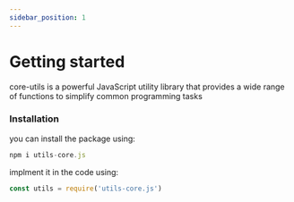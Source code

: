 ```yaml
---
sidebar_position: 1
---
```


# Getting started

core-utils is a powerful JavaScript utility library that provides a wide range of functions to simplify common programming tasks
### Installation
you can install the package using:
```js
npm i utils-core.js
```
implment it in the code using:
```js
const utils = require('utils-core.js')
```